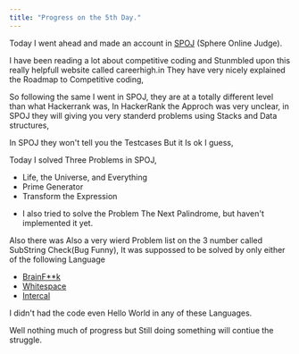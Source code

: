```yaml
---
title: "Progress on the 5th Day."
---
```


Today I went ahead and made an account in <a href="https://www.spoj.com">SPOJ</a> (Sphere Online Judge).

I have been reading a lot about competitive coding and Stunmbled upon this really helpfull website called careerhigh.in They have very nicely explained the Roadmap to Competitive coding, 

So following the same I went in SPOJ, they are at a totally different level than what Hackerrank was, In HackerRank the Approch was very unclear, in SPOJ they will giving you very standerd problems using Stacks and Data structures, 

In SPOJ they won't tell you the Testcases But it Is ok I guess,

Today I solved Three Problems in SPOJ,
- Life, the Universe, and Everything
- Prime Generator
- Transform the Expression

* I also tried to solve the Problem The Next Palindrome, but haven't implemented it yet.

Also there was Also a very wierd Problem list on the 3 number called SubString Check(Bug Funny), It was suppossed to be solved by only either of the following Language
- <a href="https://en.wikipedia.org/wiki/Brainfuck">BrainF**k</a>
- <a href="https://en.wikipedia.org/wiki/Whitespace_(programming_language)">Whitespace</a>
- <a href="https://www.whoishostingthis.com/resources/intercal/">Intercal</a>

I didn't had the code even Hello World in any of these Languages.

Well nothing much of progress but Still doing something will contiue the struggle.